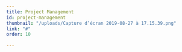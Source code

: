 ```yaml
---
title: Project Management
id: project-management
thumbnail: "/uploads/Capture d’écran 2019-08-27 à 17.15.39.png"
link: "#"
order: 10

---
```

